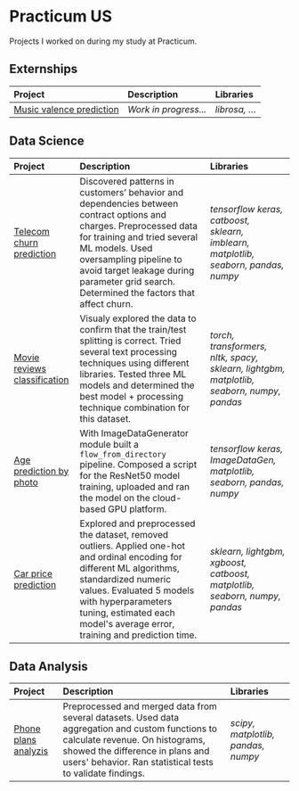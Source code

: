 # Practicum US
Projects I worked on during my study at Practicum.
## Externships
| Project | Description | Libraries  |
|:- |:- |:- |
|[Music valence prediction](https://github.com/WanomiR/practicum/tree/main/Externship%20projects/Music%20valence%20prediction)| *Work in progress...* |*librosa, …*|

## Data Science
| Project | Description | Libraries  |
|:- |:- |:- |
|[Telecom churn prediction](https://github.com/WanomiR/practicum/blob/main/DS%20projects/Telecom%20churn%20prediction/telecom-churn-prediction.ipynb)| Discovered patterns in customers’ behavior and dependencies between contract options and charges. Preprocessed data for training and tried several ML models. Used oversampling pipeline to avoid target leakage during parameter grid search. Determined the factors that affect churn. |*tensorflow keras, catboost, sklearn, imblearn, matplotlib, seaborn, pandas, numpy*|
|[Movie reviews classification](https://github.com/WanomiR/practicum/blob/main/DS%20projects/Movie%20reviews%20classification/movie-reviews-classification.ipynb)| Visualy explored the data to confirm that the train/test splitting is correct. Tried several text processing techniques using different libraries. Tested three ML models and determined the best model + processing technique combination for this dataset. | *torch, transformers, nltk, spacy, sklearn, lightgbm, matplotlib, seaborn, numpy, pandas*|
|[Age prediction by photo](https://github.com/WanomiR/practicum/blob/main/DS%20projects/Age%20prediction%20by%20photo/age-prediction.ipynb)| With ImageDataGenerator module built a `flow_from_directory` pipeline. Composed a script for the ResNet50 model training, uploaded and ran the model on the cloud-based GPU platform. | *tensorflow keras, ImageDataGen, matplotlib, seaborn, pandas, numpy*|
|[Car price prediction](https://github.com/WanomiR/practicum/blob/main/DS%20projects/Car%20price%20prediction/car-price-prediction.ipynb)| Explored and preprocessed the dataset, removed outliers. Applied one-hot and ordinal encoding for different ML algorithms, standardized numeric values. Evaluated 5 models with hyperparameters tuning, estimated each model's average error, training and prediction time.  | *sklearn, lightgbm, xgboost, catboost, matplotlib, seaborn, numpy, pandas* |

## Data Analysis
| Project | Description | Libraries  |
|:- |:- |:- |
|[Phone plans analyzis](https://github.com/WanomiR/practicum/blob/main/DA%20projects/Phone%20plans%20analyzis/phone-plans-analyzis.ipynb)| Preprocessed and merged data from several datasets. Used data aggregation and custom functions to calculate revenue. On histograms, showed the difference in plans and users' behavior. Ran statistical tests to validate findings. | *scipy, matplotlib, pandas, numpy* |
